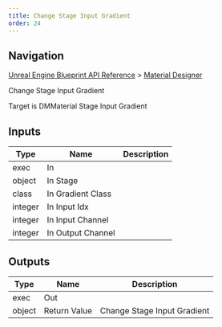 ```yaml
---
title: Change Stage Input Gradient
order: 24
---
```

## Navigation

[Unreal Engine Blueprint API Reference](https://dev.epicgames.com/documentation/en-us/unreal-engine/BlueprintAPI) > [Material Designer](https://dev.epicgames.com/documentation/en-us/unreal-engine/BlueprintAPI/MaterialDesigner)

Change Stage Input Gradient

Target is DMMaterial Stage Input Gradient

## Inputs

| Type | Name | Description |
| --- | --- | --- |
| exec | In |  |
| object | In Stage |  |
| class | In Gradient Class |  |
| integer | In Input Idx |  |
| integer | In Input Channel |  |
| integer | In Output Channel |  |

## Outputs

| Type | Name | Description |
| --- | --- | --- |
| exec | Out |  |
| object | Return Value | Change Stage Input Gradient |

